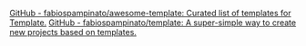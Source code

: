 
[GitHub - fabiospampinato/awesome-template: Curated list of templates for Template.](https://github.com/fabiospampinato/awesome-template)
[GitHub - fabiospampinato/template: A super-simple way to create new projects based on templates.](https://github.com/fabiospampinato/template)
